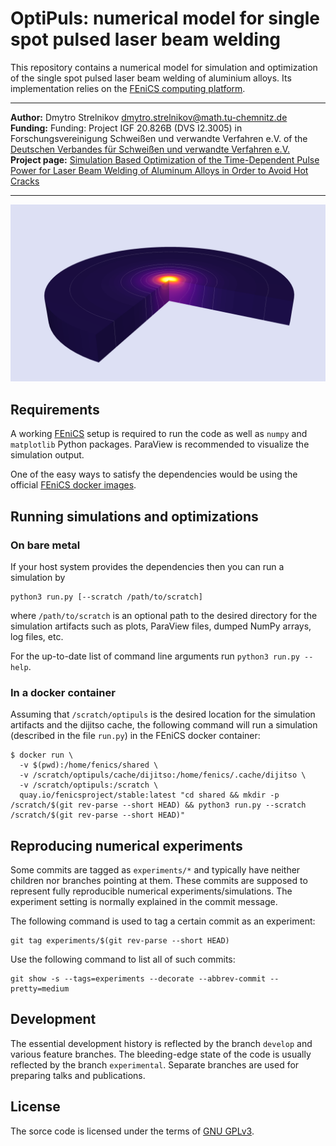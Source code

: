 OptiPuls: numerical model for single spot pulsed laser beam welding
===================================================================

This repository contains a numerical model for simulation and optimization of the single spot pulsed laser beam welding of aluminium alloys. Its implementation relies on the [FEniCS computing platform](https://fenicsproject.org/). 

---

**Author:** Dmytro Strelnikov <dmytro.strelnikov@math.tu-chemnitz.de>  
**Funding:** Funding: Project IGF 20.826B (DVS I2.3005) in Forschungsvereinigung Schweißen und verwandte Verfahren e.V. of the [Deutschen Verbandes für Schweißen und verwandte Verfahren e.V.](https://www.die-verbindungs-spezialisten.de/)  
**Project page:** [Simulation Based Optimization of the Time-Dependent Pulse Power for Laser Beam Welding of Aluminum Alloys in Order to Avoid Hot Cracks](https://www.tu-chemnitz.de/mathematik/part_dgl/projects/optipuls/index.en.php)

---


![OptiPuls-preview](assets/3d_resized.png)


## Requirements

A working [FEniCS](https://fenics.readthedocs.io/en/latest/installation.html) setup is required to run the code as well as `numpy` and `matplotlib` Python packages. ParaView is recommended to visualize the simulation output.

One of the easy ways to satisfy the dependencies would be using the official [FEniCS docker images](https://fenics.readthedocs.io/projects/containers/en/latest/).


## Running simulations and optimizations

### On bare metal

If your host system provides the dependencies then you can run a simulation by
```
python3 run.py [--scratch /path/to/scratch]
```

where `/path/to/scratch` is an optional path to the desired directory for the simulation artifacts such as plots, ParaView files, dumped NumPy arrays, log files, etc.

For the up-to-date list of command line arguments run `python3 run.py --help`.


### In a docker container

Assuming that `/scratch/optipuls` is the desired location for the simulation artifacts and the dijitso cache, the following command will run a simulation (described in the file `run.py`) in the FEniCS docker container:
```
$ docker run \
  -v $(pwd):/home/fenics/shared \
  -v /scratch/optipuls/cache/dijitso:/home/fenics/.cache/dijitso \
  -v /scratch/optipuls:/scratch \
  quay.io/fenicsproject/stable:latest "cd shared && mkdir -p /scratch/$(git rev-parse --short HEAD) && python3 run.py --scratch /scratch/$(git rev-parse --short HEAD)"
```


## Reproducing numerical experiments

Some commits are tagged as `experiments/*` and typically have neither children nor branches pointing at them. These commits are supposed to represent fully reproducible numerical experiments/simulations. The experiment setting is normally explained in the commit message.

The following command is used to tag a certain commit as an experiment:
```
git tag experiments/$(git rev-parse --short HEAD)
```

Use the following command to list all of such commits:
```
git show -s --tags=experiments --decorate --abbrev-commit --pretty=medium
```


## Development

The essential development history is reflected by the branch `develop` and various feature branches. The bleeding-edge state of the code is usually reflected by the branch `experimental`. Separate branches are used for preparing talks and publications.


## License

The sorce code is licensed under the terms of [GNU GPLv3](https://www.gnu.org/licenses/gpl-3.0.en.html).

